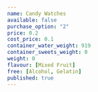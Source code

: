 ```yaml
---
name: Candy Watches
available: false
purchase_option: "2"
price: 0.2
cost_price: 0.1
container_water_weight: 919
container_sweets_weight: 0
weight: 0
flavour: [Mixed Fruit]
free: [Alcohol, Gelatin]
published: true
---
```

